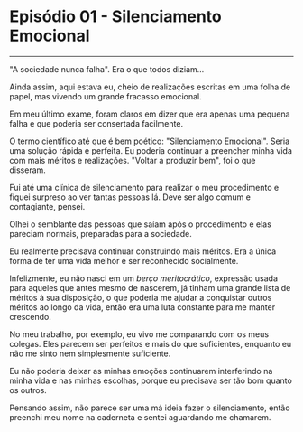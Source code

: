 # Episódio 01 - Silenciamento Emocional

---

"A sociedade nunca falha". Era o que todos diziam...

Ainda assim, aqui estava eu, cheio de realizações escritas em uma folha de papel, mas vivendo um grande fracasso emocional.

Em meu último exame, foram claros em dizer que era apenas uma pequena falha e que poderia ser consertada facilmente.

O termo científico até que é bem poético: "Silenciamento Emocional". Seria uma solução rápida e perfeita. Eu poderia continuar a preencher minha vida com mais méritos e realizações. "Voltar a produzir bem", foi o que disseram.

Fui até uma clínica de silenciamento para realizar o meu procedimento e fiquei surpreso ao ver tantas pessoas lá. Deve ser algo comum e contagiante, pensei.

Olhei o semblante das pessoas que saíam após o procedimento e elas pareciam normais, preparadas para a sociedade.

Eu realmente precisava continuar construindo mais méritos. Era a única forma de ter uma vida melhor e ser reconhecido socialmente.

Infelizmente, eu não nasci em um _berço meritocrático_, expressão usada para aqueles que antes mesmo de nascerem, já tinham uma grande lista de méritos à sua disposição, o que poderia me ajudar a conquistar outros méritos ao longo da vida, então era uma luta constante para me manter crescendo.

No meu trabalho, por exemplo, eu vivo me comparando com os meus colegas. Eles parecem ser perfeitos e mais do que suficientes, enquanto eu não me sinto nem simplesmente suficiente.

Eu não poderia deixar as minhas emoções continuarem interferindo na minha vida e nas minhas escolhas, porque eu precisava ser tão bom quanto os outros.

Pensando assim, não parece ser uma má ideia fazer o silenciamento, então preenchi meu nome na caderneta e sentei aguardando me chamarem.